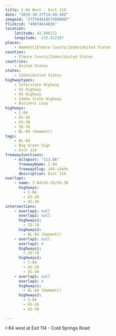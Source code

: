 ```yaml
---
title: I-84 West - Exit 114
date: "2019-10-27T14:49:30Z"
imageid: "273764818575098007"
flickrid: "49074414826"
location:
    latitude: 42.946172
    longitude: -115.422387
places:
    - Hammett|Elmore County|Idaho|United States
counties:
    - Elmore County|Idaho|United States
countries:
    - United States
states:
    - Idaho|United States
highwaytypes:
    - Interstate Highway
    - US Highway
    - US Highway
    - Idaho State Highway
    - Business Loop
highways:
    - I-84
    - US-26
    - US-30
    - ID-78
    - BL-84 (Hammett)
tags:
    - BL-84
    - Big Green Sign
    - Exit 114
freewayJunctions:
    - milepost: "113.86"
      freewayName: I-84
      freewaySlug: i84-idaho
      description: Exit 114
overlaps:
    - name: I-84/US-26/US-30
      highways:
        - I-84
        - US-26
        - US-30
intersections:
    - overlap1: null
      overlap2: null
      highways1:
        - ID-78
      highways2:
        - BL-84 (Hammett)
    - overlap1: null
      overlap2: 4
      highways1:
        - ID-78
      highways2:
        - I-84
        - US-26
        - US-30
    - overlap1: null
      overlap2: 4
      highways1:
        - BL-84 (Hammett)
      highways2:
        - I-84
        - US-26
        - US-30

---
```

I-84 west at Exit 114 - Cold Springs Road